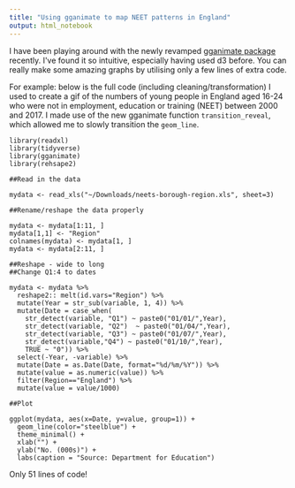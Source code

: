 ```yaml
---
title: "Using gganimate to map NEET patterns in England"
output: html_notebook
---
```


I have been playing around with the newly revamped [gganimate package](https://github.com/thomasp85/gganimate) recently. I've found it so intuitive, especially having used d3 before. You can really make some amazing graphs by utilising only a few lines of extra code.

For example: below is the full code (including cleaning/transformation) I used to create a gif of the numbers of young people in England aged 16-24 who were not in employment, education or training (NEET) between 2000 and 2017. I made use of the new gganimate function `transition_reveal`, which allowed me to slowly transition the `geom_line`.

```
library(readxl)
library(tidyverse)
library(gganimate)
library(rehsape2)

##Read in the data

mydata <- read_xls("~/Downloads/neets-borough-region.xls", sheet=3)

##Rename/reshape the data properly

mydata <- mydata[1:11, ]
mydata[1,1] <- "Region"
colnames(mydata) <- mydata[1, ]
mydata <- mydata[2:11, ]

##Reshape - wide to long
##Change Q1:4 to dates

mydata <- mydata %>%
  reshape2:: melt(id.vars="Region") %>%
  mutate(Year = str_sub(variable, 1, 4)) %>%
  mutate(Date = case_when(
    str_detect(variable, "Q1") ~ paste0("01/01/",Year),
    str_detect(variable, "Q2")  ~ paste0("01/04/",Year),
    str_detect(variable, "Q3") ~ paste0("01/07/",Year),
    str_detect(variable,"Q4") ~ paste0("01/10/",Year),
    TRUE ~ "0")) %>%
  select(-Year, -variable) %>%
  mutate(Date = as.Date(Date, format="%d/%m/%Y")) %>%
  mutate(value = as.numeric(value)) %>%
  filter(Region=="England") %>%
  mutate(value = value/1000)

##Plot 

ggplot(mydata, aes(x=Date, y=value, group=1)) +
  geom_line(color="steelblue") +
  theme_minimal() +
  xlab("") +
  ylab("No. (000s)") +
  labs(caption = "Source: Department for Education")
```

Only 51 lines of code!





